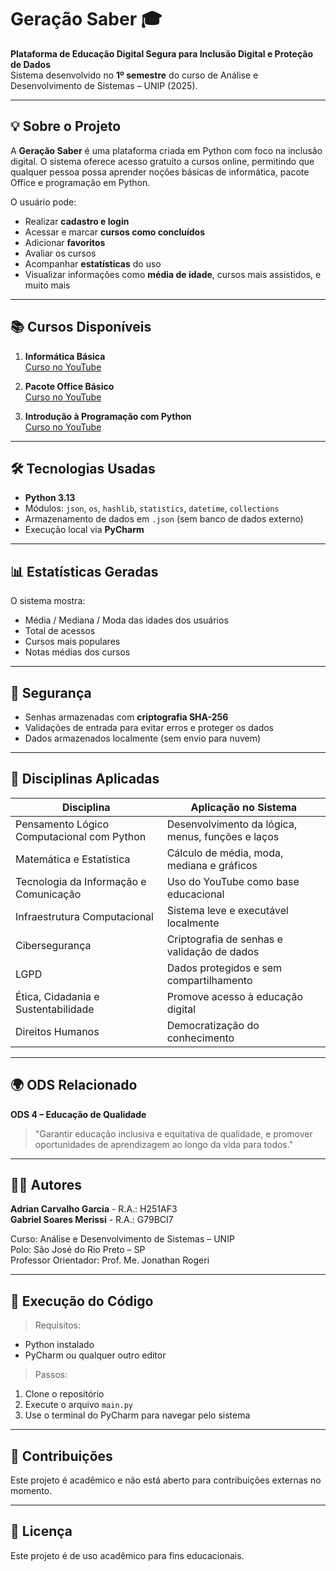 # Geração Saber 🎓

**Plataforma de Educação Digital Segura para Inclusão Digital e Proteção de Dados**  
Sistema desenvolvido no **1º semestre** do curso de Análise e Desenvolvimento de Sistemas – UNIP (2025).

---

## 💡 Sobre o Projeto

A **Geração Saber** é uma plataforma criada em Python com foco na inclusão digital. O sistema oferece acesso gratuito a cursos online, permitindo que qualquer pessoa possa aprender noções básicas de informática, pacote Office e programação em Python.

O usuário pode:
- Realizar **cadastro e login**
- Acessar e marcar **cursos como concluídos**
- Adicionar **favoritos**
- Avaliar os cursos
- Acompanhar **estatísticas** do uso
- Visualizar informações como **média de idade**, cursos mais assistidos, e muito mais

---

## 📚 Cursos Disponíveis

1. **Informática Básica**  
   [Curso no YouTube](https://youtube.com/playlist?list=PL-QAz5R5Rlm7wn20xLTIr84gbS2XkzqEZ)

2. **Pacote Office Básico**  
   [Curso no YouTube](https://youtube.com/playlist?list=PLAN5LgYskr17Ek2yPySn7RlhM0rKp4NL0)

3. **Introdução à Programação com Python**  
   [Curso no YouTube](https://youtube.com/playlist?list=PLj7gJIFoP7jdirAFg-fHe9HKOnGLGXSHZ)

---

## 🛠️ Tecnologias Usadas

- **Python 3.13**
- Módulos: `json`, `os`, `hashlib`, `statistics`, `datetime`, `collections`
- Armazenamento de dados em `.json` (sem banco de dados externo)
- Execução local via **PyCharm**

---

## 📊 Estatísticas Geradas

O sistema mostra:
- Média / Mediana / Moda das idades dos usuários
- Total de acessos
- Cursos mais populares
- Notas médias dos cursos

---

## 🔐 Segurança

- Senhas armazenadas com **criptografia SHA-256**
- Validações de entrada para evitar erros e proteger os dados
- Dados armazenados localmente (sem envio para nuvem)

---

## 🧠 Disciplinas Aplicadas

| Disciplina                               | Aplicação no Sistema |
|------------------------------------------|----------------------|
| Pensamento Lógico Computacional com Python | Desenvolvimento da lógica, menus, funções e laços |
| Matemática e Estatística                 | Cálculo de média, moda, mediana e gráficos |
| Tecnologia da Informação e Comunicação   | Uso do YouTube como base educacional |
| Infraestrutura Computacional             | Sistema leve e executável localmente |
| Cibersegurança                           | Criptografia de senhas e validação de dados |
| LGPD                                     | Dados protegidos e sem compartilhamento |
| Ética, Cidadania e Sustentabilidade      | Promove acesso à educação digital |
| Direitos Humanos                         | Democratização do conhecimento |

---

## 🌍 ODS Relacionado

**ODS 4 – Educação de Qualidade**  
> "Garantir educação inclusiva e equitativa de qualidade, e promover oportunidades de aprendizagem ao longo da vida para todos."

---

## 👨‍🎓 Autores

**Adrian Carvalho Garcia** - R.A.: H251AF3  
**Gabriel Soares Merissi** - R.A.: G79BCI7

Curso: Análise e Desenvolvimento de Sistemas – UNIP  
Polo: São José do Rio Preto – SP  
Professor Orientador: Prof. Me. Jonathan Rogeri

---

## 📁 Execução do Código

> Requisitos:
- Python instalado
- PyCharm ou qualquer outro editor

> Passos:
1. Clone o repositório
2. Execute o arquivo `main.py`
3. Use o terminal do PyCharm para navegar pelo sistema

---

## 🤝 Contribuições

Este projeto é acadêmico e não está aberto para contribuições externas no momento.

---

## 📄 Licença

Este projeto é de uso acadêmico para fins educacionais.
